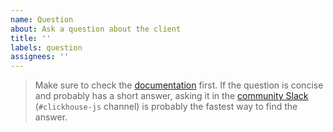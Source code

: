 ```yaml
---
name: Question
about: Ask a question about the client
title: ''
labels: question
assignees: ''
---
```


> Make sure to check the [documentation](https://clickhouse.com/docs/en/integrations/language-clients/javascript) first.
> If the question is concise and probably has a short answer,
> asking it in the [community Slack](https://clickhouse.com/slack) (`#clickhouse-js` channel) is probably the fastest way to find the answer.
